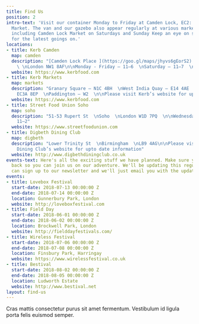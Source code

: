 ```yaml
---
title: Find Us
position: 2
intro-text: 'Visit our container Monday to Friday at Camden Lock, EC2: just off Camden
  Market. The van and our gazebo also appear regularly at various markets across London
  including Camden Lock Market on Saturdays and Sunday Keep an eye on social channels
  for the latest goings on.'
locations:
- title: Kerb Camden
  map: camden
  description: "[Camden Lock Place ](https://goo.gl/maps/jhyvs6gEorS2) \nCamden Town
    \ \nLondon NW1 8AF\n\nMonday - Friday — 11—6  \nSaturday — 11—7  \nSunday — 11—7"
  website: https://www.kerbfood.com
- title: Kerb Markets
  map: markets
  description: "Granary Square — N1C 4BH  \nWest India Quay — E14 4AE  \nGherkin —
    EC3A 8EP  \nPaddington — W2  \n\nPlease visit Kerb’s website for up to date information"
  website: https://www.kerbfood.com
- title: Street Food Union Soho
  map: soho
  description: "51-53 Rupert St  \nSoho  \nLondon W1D 7PQ  \n\nWednesday-Friday —
    11—2"
  website: https://www.streetfoodunion.com
- title: Digbeth Dining Club
  map: digbeth
  description: "Lower Trinity St  \nBirmingham  \nLB9 4AG\n\nPlease visit Digbeth
    Dining Club’s website for upto date information"
  website: http://www.digbethdiningclub.co.uk
events-text: Here's all the exciting stuff we have planned. Make sure you keep checking
  back so you can join us on our adventure. We'll be updating this regularly or you
  can sign up to our newsletter and we'll just email you with the updates.
events:
- title: Lovebox Festival
  start-date: 2018-07-13 00:00:00 Z
  end-date: 2018-07-14 00:00:00 Z
  location: Gunnerbury Park, London
  website: http://loveboxfestival.com
- title: Field Day
  start-date: 2018-06-01 00:00:00 Z
  end-date: 2018-06-02 00:00:00 Z
  location: Brockwell Park, London
  website: http://fielddayfestivals.com/
- title: Wireless Festival
  start-date: 2018-07-06 00:00:00 Z
  end-date: 2018-07-08 00:00:00 Z
  location: Finsbury Park, Harringay
  website: https://www.wirelessfestival.co.uk
- title: Bestival
  start-date: 2018-08-02 00:00:00 Z
  end-date: 2018-08-05 00:00:00 Z
  location: Ludworth Estate
  website: http://www.bestival.net
layout: find-us
---
```


Cras mattis consectetur purus sit amet fermentum. Vestibulum id ligula porta felis euismod semper.